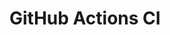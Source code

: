 # GitHub Actions CI

















































































































































































































































































































































































































































































































































































































































































































































































































































































































































































































































































































































































































































































































































































































































































































































































